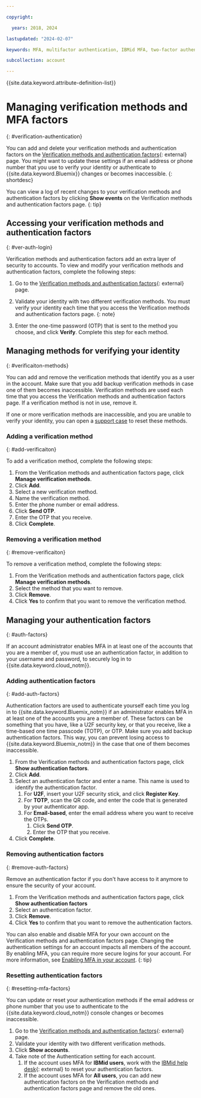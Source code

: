 ```yaml
---

copyright:

  years: 2018, 2024

lastupdated: "2024-02-07"

keywords: MFA, multifactor authentication, IBMid MFA, two-factor authentication, account MFA, time-based one-time passcode, TOTP, FIDO U2F, U2F, universal 2nd factor authentication, security key, reset MFA

subcollection: account

---
```


{{site.data.keyword.attribute-definition-list}}

# Managing verification methods and MFA factors
{: #verification-authentication}

You can add and delete your verification methods and authentication factors on the [Verification methods and authentication factors](https://iam.cloud.ibm.com/mysecurity){: external} page. You might want to update these settings if an email address or phone number that you use to verify your identity or authenticate to {{site.data.keyword.Bluemix}} changes or becomes inaccessible.
{: shortdesc}

You can view a log of recent changes to your verification methods and authentication factors by clicking **Show events** on the Verification methods and authentication factors page.
{: tip}

## Accessing your verification methods and authentication factors
{: #ver-auth-login}

Verification methods and authentication factors add an extra layer of security to accounts. To view and modify your verification methods and authentication factors, complete the following steps:

1. Go to the [Verification methods and authentication factors](https://iam.cloud.ibm.com/mysecurity){: external} page.
1. Validate your identity with two different verification methods.
   You must verify your identity each time that you access the Verification methods and authentication factors page.
   {: note}

1. Enter the one-time password (OTP) that is sent to the method you choose, and click **Verify**. Complete this step for each method.

## Managing methods for verifying your identity
{: #verificaiton-methods}

You can add and remove the verification methods that identify you as a user in the account. Make sure that you add backup verification methods in case one of them becomes inaccessible. Verification methods are used each time that you access the Verification methods and authentication factors page. If a verification method is not in use, remove it.

If one or more verification methods are inaccessible, and you are unable to verify your identity, you can open a [support case](/unifiedsupport/supportcenter) to reset these methods.

### Adding a verification method
{: #add-verificaiton}

To add a verification method, complete the following steps:

1. From the Verification methods and authentication factors page, click **Manage verification methods**.
1. Click **Add**.
1. Select a new verification method.
1. Name the verification method.
1. Enter the phone number or email address.
1. Click **Send OTP**.
1. Enter the OTP that you receive.
1. Click **Complete**.

### Removing a verification method
{: #remove-verificaiton}

To remove a verification method, complete the following steps:

1. From the Verification methods and authentication factors page, click **Manage verification methods**.
1. Select the method that you want to remove.
1. Click **Remove**.
1. Click **Yes** to confirm that you want to remove the verification method.

## Managing your authentication factors
{: #auth-factors}

If an account administrator enables MFA in at least one of the accounts that you are a member of, you must use an authentication factor, in addition to your username and password, to securely log in to {{site.data.keyword.cloud_notm}}.

### Adding authentication factors
{: #add-auth-factors}

Authentication factors are used to authenticate yourself each time you log in to {{site.data.keyword.Bluemix_notm}} if an administrator enables MFA in at least one of the accounts you are a member of. These factors can be something that you have, like a U2F security key, or that you receive, like a time-based one time passcode (TOTP), or OTP. Make sure you add backup authentication factors. This way, you can prevent losing access to {{site.data.keyword.Bluemix_notm}} in the case that one of them becomes inaccessible.

1. From the Verification methods and authentication factors page, click **Show authentication factors**.
1. Click **Add**.
1. Select an authentication factor and enter a name. This name is used to identify the authentication factor.
    1. For **U2F**, insert your U2F security stick, and click **Register Key**.
    1. For **TOTP**, scan the QR code, and enter the code that is generated by your authenticator app.
    1. For **Email-based**, enter the email address where you want to receive the OTPs.
       1. Click **Send OTP**.
       1. Enter the OTP that you receive.
1. Click **Complete**.

### Removing authentication factors
{: #remove-auth-factors}

Remove an authentication factor if you don't have access to it anymore to ensure the security of your account.

1. From the Verification methods and authentication factors page, click **Show authentication factors**
1. Select an authentication factor.
1. Click **Remove**.
1. Click **Yes** to confirm that you want to remove the authentication factors.

You can also enable and disable MFA for your own account on the Verification methods and authentication factors page. Changing the authentication settings for an account impacts all members of the account. By enabling MFA, you can require more secure logins for your account. For more information, see [Enabling MFA in your account](/docs/account?topic=account-enablemfa).
{: tip}

### Resetting authentication factors
{: #resetting-mfa-factors}

You can update or reset your authentication methods if the email address or phone number that you use to authenticate to the {{site.data.keyword.cloud_notm}} console changes or becomes inaccessible.

1. Go to the [Verification methods and authentication factors](https://iam.cloud.ibm.com/mysecurity){: external} page.
2. Validate your identity with two different verification methods.
3. Click **Show accounts**.
4. Take note of the Authentication setting for each account.
   1. If the account uses MFA for **IBMid users**, work with the [IBMid help desk](https://www.ibm.com/docs/en/ibmid){: external} to reset your authentication factors.
   1. If the account uses MFA for **All users**, you can add new authentication factors on the Verification methods and authentication factors page and remove the old ones.
